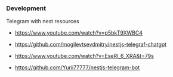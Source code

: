 ### Development

Telegram with nest resources

- https://www.youtube.com/watch?v=p5bkT9XWBC4
- https://github.com/mogilevtsevdmitry/nestjs-telegraf-chatgpt

- https://www.youtube.com/watch?v=EseRl_6_XRA&t=79s
- https://github.com/Yurii77777/nestjs-telegram-bot